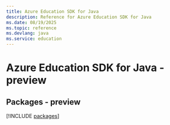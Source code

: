 ```yaml
---
title: Azure Education SDK for Java
description: Reference for Azure Education SDK for Java
ms.date: 08/19/2025
ms.topic: reference
ms.devlang: java
ms.service: education
---
```

# Azure Education SDK for Java - preview
## Packages - preview
[!INCLUDE [packages](education-index.md)]